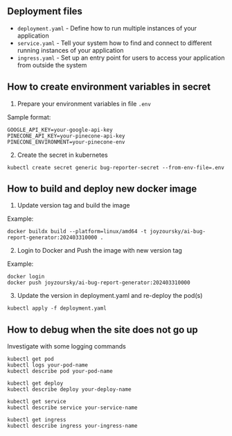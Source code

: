 ## Deployment files
- `deployment.yaml` -  Define how to run multiple instances of your application
- `service.yaml` - Tell your system how to find and connect to different running instances of your application
- `ingress.yaml` - Set up an entry point for users to access your application from outside the system

## How to create environment variables in secret

1. Prepare your environment variables in file `.env`

  Sample format:
  ```
  GOOGLE_API_KEY=your-google-api-key
  PINECONE_API_KEY=your-pinecone-api-key
  PINECONE_ENVIRONMENT=your-pinecone-env
  ```

2. Create the secret in kubernetes

  ```
  kubectl create secret generic bug-reporter-secret --from-env-file=.env
  ```
## How to build and deploy new docker image

1. Update version tag and build the image

  Example:
  ```
  docker buildx build --platform=linux/amd64 -t joyzoursky/ai-bug-report-generator:202403310000 .
  ```

2. Login to Docker and Push the image with new version tag

  Example:
  ```
  docker login
  docker push joyzoursky/ai-bug-report-generator:202403310000
  ```

3. Update the version in deployment.yaml and re-deploy the pod(s)

```
kubectl apply -f deployment.yaml
```

## How to debug when the site does not go up

Investigate with some logging commands
```
kubectl get pod
kubectl logs your-pod-name
kubectl describe pod your-pod-name

kubectl get deploy
kubectl describe deploy your-deploy-name

kubectl get service
kubectl describe service your-service-name

kubectl get ingress
kubectl describe ingress your-ingress-name
```